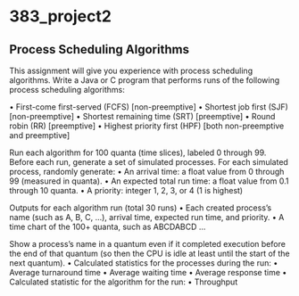 # 383_project2

## Process Scheduling Algorithms

This assignment will give you experience with process scheduling algorithms.
Write a Java or C program that performs runs of the following process scheduling algorithms:

• First-come first-served (FCFS) [non-preemptive]
• Shortest job first (SJF) [non-preemptive]
• Shortest remaining time (SRT) [preemptive]
• Round robin (RR) [preemptive]
• Highest priority first (HPF) [both non-preemptive and preemptive]

Run each algorithm for 100 quanta (time slices), labeled 0 through 99. Before each run, generate a set of simulated processes. For each simulated process, randomly generate:
• An arrival time: a float value from 0 through 99 (measured in quanta).
• An expected total run time: a float value from 0.1 through 10 quanta.
• A priority: integer 1, 2, 3, or 4 (1 is highest)


Outputs for each algorithm run (total 30 runs)
• Each created process’s name (such as A, B, C, ...), arrival time, expected run time, and priority. 
• A time chart of the 100+ quanta, such as ABCDABCD ...

Show a process’s name in a quantum even if it completed execution before the end of that quantum (so then the CPU is idle at least until the start of the next quantum).
• Calculated statistics for the processes during the run:
  • Average turnaround time
  • Average waiting time
  • Average response time
• Calculated statistic for the algorithm for the run:
  • Throughput
